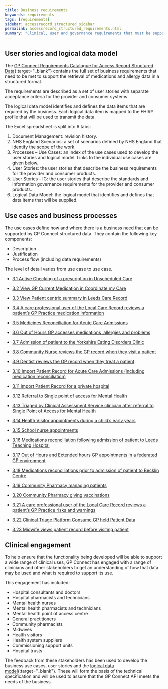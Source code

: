 ```yaml
---
title: Business requirements
keywords: requirements
tags: [requirements]
sidebar: accessrecord_structured_sidebar
permalink: accessrecord_structured_requirements.html
summary: "Clinical, user and governance requirements that must be supported by the solution"
---
```


## User stories and logical data model ##

The [GP Connect Requirements Catalogue for Access Record Structured Data](pages/accessrecord_structured/GP%20Connect%20Req%20Cat%20-%20Access%20Record%20Structured%20Data%20v1.0.xlsx){:target="_blank"} contains the full set of business requirements that need to be met to support the retrieval of medications and allergy data in a structured format.

The requirements are described as a set of user stories with separate acceptance criteria for the provider and consumer systems.

The logical data model identifies and defines the data items that are required by the business. Each logical data item is mapped to the FHIR&reg; profile that will be used to transmit the data.

The Excel spreadsheet is split into 6 tabs:

1.	Document Management: revision history.
2.	NHS England Scenarios:	a set of scenarios defined by NHS England that identify the scope of the work.
3.	Processes – Use Cases:	an index of the use cases used to develop the user stories and logical model. Links to the individual use cases are given below.
4.	User Stories:	the user stories that describe the business requirements for the provider and consumer products.
5. User Stories - IG: the user stories that describe the standards and information governance requirements for the provider and consumer products.
6.	Logical Data Model:	the logical model that identifies and defines that data items that will be supplied.

## Use cases and business processes ##

The use cases define how and where there is a business need that can be supported by GP Connect structured data. They contain the following key components:

 - Description
 - Justification
 - Process flow (including data requirements)

The level of detail varies from use case to use case.

 - [3.1	Active Checking of a prescription in Unscheduled Care](accessrecord_usecase_3.1.html)

- [3.2	View GP Current Medication in Coordinate my Care](accessrecord_usecase_3.2.html)

- [3.3	View Patient centric summary in Leeds Care Record](accessrecord_usecase_3.3.html)

- [3.4	A care professional user of the Local Care Record reviews a patient’s GP Practice medication information](accessrecord_usecase_3.4.html)

- [3.5	Medicines Reconciliation for Acute Care Admissions](accessrecord_usecase_3.5.html)

- [3.6	Out of Hours GP accesses medications, allergies and problems](accessrecord_usecase_3.6.html)

- [3.7	Admission of patient to the Yorkshire Eating Disorders Clinic](accessrecord_usecase_3.7.html)

- [3.8	Community Nurse reviews the GP record when they visit a patient](accessrecord_usecase_3.8.html)

- [3.9	Dentist reviews the GP record when they treat a patient](accessrecord_usecase_3.9.html)

- [3.10	Import Patient Record for Acute Care Admissions (including medication reconciliation)](accessrecord_usecase_3.10.html)

- [3.11	Import Patient Record for a private hospital](accessrecord_usecase_3.11.html)

- [3.12	Referral to Single point of access for Mental Health](accessrecord_usecase_3.12.html)

- [3.13	Triaged by Clinical Assessment Service clinician after referral to Single Point of Access for Mental Health](accessrecord_usecase_3.13.html)

- [3.14	Health Visitor appointments during a child’s early years](accessrecord_usecase_3.14.html)

- [3.15	School nurse appointments](accessrecord_usecase_3.15.html)

- [3.16	Medications reconciliation following admission of patient to Leeds Teaching Hospital](accessrecord_usecase_3.16.html)

- [3.17	Out of Hours and Extended hours GP appointments in a federated GP environment](accessrecord_usecase_3.17.html)

- [3.18	Medications reconciliations prior to admission of patient to Becklin Centre](accessrecord_usecase_3.18.html)

- [3.19	Community Pharmacy managing patients](accessrecord_usecase_3.19.html)

- [3.20	Community Pharmacy giving vaccinations](accessrecord_usecase_3.20.html)

- [3.21	A care professional user of the Local Care Record reviews a patient’s GP Practice risks and warnings](accessrecord_usecase_3.21.html)

- [3.22	Clinical Triage Platform Consume GP held Patient Data](accessrecord_usecase_3.22.html)

- [3.23 Midwife views patient record before visiting patient](accessrecord_usecase_3.23.html)

## Clinical engagement ##

To help ensure that the functionality being developed will be able to support a wide range of clinical uses, GP Connect has engaged with a range of clinicians and other stakeholders to get an understanding of how that data may be used and what is required to support its use.

This engagement has included:

 - Hospital consultants and doctors
 - Hospital pharmacists and technicians
 - Mental health nurses
 - Mental health pharmacists and technicians
 - Mental health point of access centre
 - General practitioners
 - Community pharmacists
 - Midwives
 - Health visitors
 - Health system suppliers
 - Commissioning support units
 - Hospital trusts

The feedback from these stakeholders has been used to develop the business use cases, user stories and the [logical data model](pages/accessrecord_structured/GP%20Connect%20Req%20Cat%20-%20Access%20Record%20Structured%20Data%20v0.6.xlsx){:target="_blank"}. These will form the basis of the technical specification and will be used to assure that the GP Connect API meets the needs of the business.

